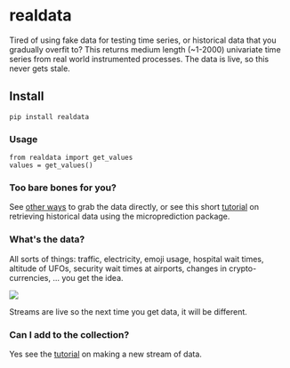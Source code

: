# realdata

Tired of using fake data for testing time series, or historical data that you gradually overfit to? This returns medium length (~1-2000) univariate time series from real world instrumented processes. The data is live, so this never gets stale. 

## Install

    pip install realdata
    
### Usage 

    from realdata import get_values
    values = get_values()
    
### Too bare bones for you? 

See [other ways](https://www.microprediction.org/features.html) to grab the data directly, or see this short [tutorial](https://www.microprediction.com/python-3) on retrieving historical data using the microprediction package.  

### What's the data?

All sorts of things: traffic, electricity, emoji usage, hospital wait times, altitude of UFOs, security wait times at airports, changes in crypto-currencies, ... you get the idea. 

![](https://i.imgur.com/LmrmLQF.png)

Streams are live so the next time you get data, it will be different. 

### Can I add to the collection?

Yes see the [tutorial](https://www.microprediction.com/python-4) on making a new stream of data. 
